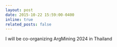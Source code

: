 ```yaml
---
layout: post
date: 2015-10-22 15:59:00-0400
inline: true
related_posts: false
---
```


I will be co-organizing ArgMining 2024 in Thailand
